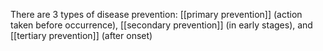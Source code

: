 There are 3 types of disease prevention: [[primary prevention]] (action taken before occurrence), [[secondary prevention]] (in early stages), and [[tertiary prevention]] (after onset)